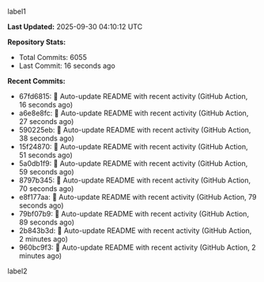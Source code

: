 
label1 
<!-- ACTIVITY_START -->
**Last Updated:** 2025-09-30 04:10:12 UTC

**Repository Stats:**
- Total Commits: 6055
- Last Commit: 16 seconds ago

**Recent Commits:**
- 67fd6815: 🤖 Auto-update README with recent activity (GitHub Action, 16 seconds ago)
- a6e8e8fc: 🤖 Auto-update README with recent activity (GitHub Action, 27 seconds ago)
- 590225eb: 🤖 Auto-update README with recent activity (GitHub Action, 38 seconds ago)
- 15f24870: 🤖 Auto-update README with recent activity (GitHub Action, 51 seconds ago)
- 5a0db1f9: 🤖 Auto-update README with recent activity (GitHub Action, 59 seconds ago)
- 8797b345: 🤖 Auto-update README with recent activity (GitHub Action, 70 seconds ago)
- e8f177aa: 🤖 Auto-update README with recent activity (GitHub Action, 79 seconds ago)
- 79bf07b9: 🤖 Auto-update README with recent activity (GitHub Action, 89 seconds ago)
- 2b843b3d: 🤖 Auto-update README with recent activity (GitHub Action, 2 minutes ago)
- 960bc9f3: 🤖 Auto-update README with recent activity (GitHub Action, 2 minutes ago)
<!-- ACTIVITY_END -->

label2
